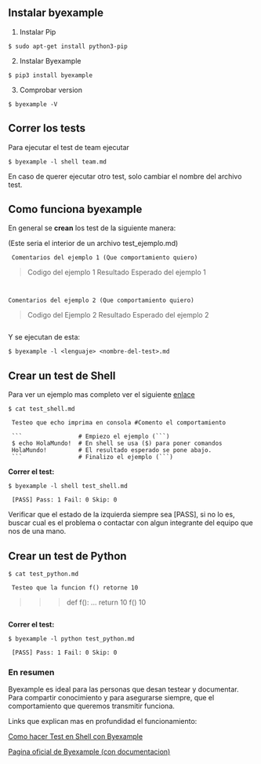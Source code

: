 ## Instalar byexample

1) Instalar Pip
```
$ sudo apt-get install python3-pip
```

2) Instalar Byexample
```
$ pip3 install byexample
```

3) Comprobar version
```
$ byexample -V
```


## Correr los tests
Para ejecutar el test de team ejecutar
```
$ byexample -l shell team.md
```

En caso de querer ejecutar otro test, solo cambiar el nombre del archivo test.

## Como funciona byexample
En general se **crean** los test de la siguiente manera:

(Este seria el interior de un archivo test_ejemplo.md)
```
 Comentarios del ejemplo 1 (Que comportamiento quiero)

 ```
 > Codigo del ejemplo 1
 Resultado Esperado del ejemplo 1
 ```


 Comentarios del ejemplo 2 (Que comportamiento quiero)

 ```
 > Codigo del Ejemplo 2
 Resultado Esperado del ejemplo 2
 ```
```

Y se ejecutan de esta:

```
$ byexample -l <lenguaje> <nombre-del-test>.md
```

## Crear un test de Shell


Para ver un ejemplo mas completo ver el siguiente [enlace](https://kilobiter.wordpress.com/2020/05/13/crear-tests-de-consolashell-con-byexample/)

```
$ cat test_shell.md

 Testeo que echo imprima en consola #Comento el comportamiento

 ``` 				# Empiezo el ejemplo (```)
 $ echo HolaMundo!  # En shell se usa ($) para poner comandos
 HolaMundo!			# El resultado esperado se pone abajo.
 ```				# Finalizo el ejemplo (```)
```

**Correr el test:**  

```
$ byexample -l shell test_shell.md

 [PASS] Pass: 1 Fail: 0 Skip: 0

```
Verificar que el estado de la izquierda siempre sea [PASS], si no lo es, buscar cual es el problema o contactar con algun integrante del equipo que nos de una mano.

## Crear un test de Python


```
$ cat test_python.md

 Testeo que la funcion f() retorne 10

 ```
 >>> def f():
 ...    return 10 
 >>> f()
 10
 ```

```

**Correr el test:**  

```
$ byexample -l python test_python.md

 [PASS] Pass: 1 Fail: 0 Skip: 0
```

### En resumen
Byexample es ideal para las personas que desan testear y documentar. Para compartir conocimiento y para asegurarse siempre, que el comportamiento que queremos transmitir funciona.


Links que explican mas en profundidad el funcionamiento:


[Como hacer Test en Shell con Byexample](https://kilobiter.wordpress.com/2020/05/13/crear-tests-de-consolashell-con-byexample/)

[Pagina oficial de Byexample (con documentacion)](https://byexamples.github.io/byexample/)  


